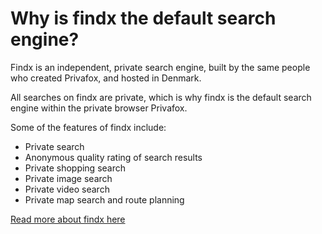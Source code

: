 # Why is findx the default search engine?

Findx is an independent, private search engine, built by the same people who created Privafox, and hosted in Denmark. 

All searches on findx are private, which is why findx is the default search engine within the private browser Privafox.

Some of the features of findx include:
* Private search
* Anonymous quality rating of search results
* Private shopping search
* Private image search
* Private video search
* Private map search and route planning

[Read more about findx here](https://www.privacore.com/findx/about/#findxabout)

